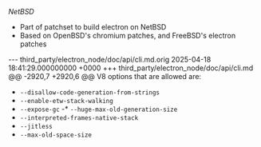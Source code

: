 $NetBSD$

* Part of patchset to build electron on NetBSD
* Based on OpenBSD's chromium patches, and
  FreeBSD's electron patches

--- third_party/electron_node/doc/api/cli.md.orig	2025-04-18 18:41:29.000000000 +0000
+++ third_party/electron_node/doc/api/cli.md
@@ -2920,7 +2920,6 @@ V8 options that are allowed are:
 * `--disallow-code-generation-from-strings`
 * `--enable-etw-stack-walking`
 * `--expose-gc`
-* `--huge-max-old-generation-size`
 * `--interpreted-frames-native-stack`
 * `--jitless`
 * `--max-old-space-size`
